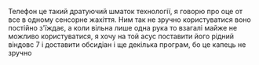 Телефон це такий дратуючий шматок технології, я говорю про оце от все в одному сенсорне жахіття. Ним так не зручно користуватися воно постійно з'їждає, а коли вільна лише одна рука то взагалі майже не можливо користуватися, я хочу на той асус поставити його рідний віндовс 7 і доставити обсидіан і ще декілька програм, бо це капець не зручно 